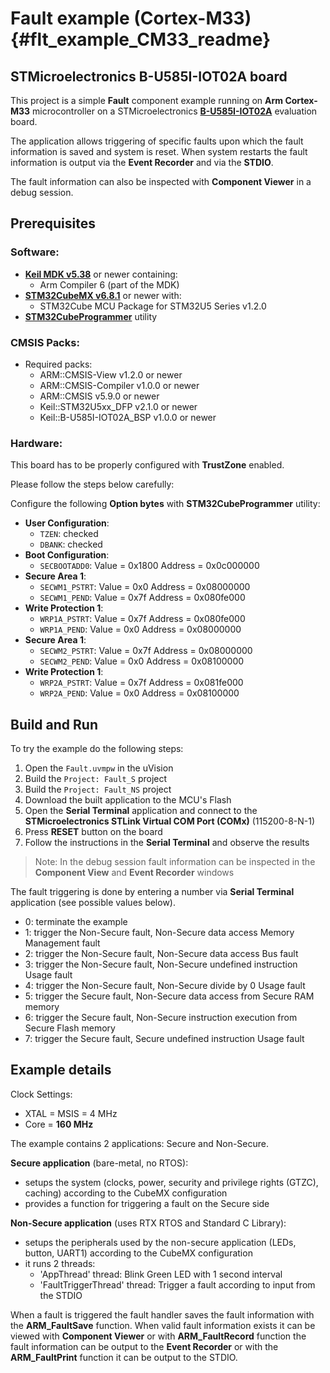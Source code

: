 # Fault example (Cortex-M33) {#flt_example_CM33_readme}

## STMicroelectronics B-U585I-IOT02A board

This project is a simple **Fault** component example running on **Arm Cortex-M33** microcontroller
on a STMicroelectronics [**B-U585I-IOT02A**](https://www.st.com/en/evaluation-tools/b-u585i-iot02a.html) evaluation board.

The application allows triggering of specific faults upon which the fault information is saved and system is reset.
When system restarts the fault information is output via the **Event Recorder** and via the **STDIO**.

The fault information can also be inspected with **Component Viewer** in a debug session.

## Prerequisites

### Software:
 - [**Keil MDK v5.38**](https://www.keil.com/mdk5) or newer containing:
   - Arm Compiler 6 (part of the MDK)
 - [**STM32CubeMX v6.8.1**](https://www.st.com/en/development-tools/stm32cubemx.html) or newer with:
   - STM32Cube MCU Package for STM32U5 Series v1.2.0
 - [**STM32CubeProgrammer**](https://www.st.com/en/development-tools/stm32cubeprog.html) utility

### CMSIS Packs:
 - Required packs:
    - ARM::CMSIS-View v1.2.0 or newer
    - ARM::CMSIS-Compiler v1.0.0 or newer
    - ARM::CMSIS v5.9.0 or newer
    - Keil::STM32U5xx_DFP v2.1.0 or newer
    - Keil::B-U585I-IOT02A_BSP v1.0.0 or newer

### Hardware:

This board has to be properly configured with **TrustZone** enabled.

Please follow the steps below carefully:

Configure the following **Option bytes** with **STM32CubeProgrammer** utility:
 - **User Configuration**:
   - `TZEN`: checked
   - `DBANK`: checked
 - **Boot Configuration**:
   - `SECBOOTADD0`:  Value = 0x1800 Address = 0x0c000000
 - **Secure Area 1**:
   - `SECWM1_PSTRT`: Value = 0x0    Address = 0x08000000
   - `SECWM1_PEND`:  Value = 0x7f   Address = 0x080fe000
 - **Write Protection 1**:
   - `WRP1A_PSTRT`:  Value = 0x7f   Address = 0x080fe000
   - `WRP1A_PEND`:   Value = 0x0    Address = 0x08000000
 - **Secure Area 1**:
   - `SECWM2_PSTRT`: Value = 0x7f   Address = 0x08000000
   - `SECWM2_PEND`:  Value = 0x0    Address = 0x08100000
 - **Write Protection 1**:
   - `WRP2A_PSTRT`:  Value = 0x7f   Address = 0x081fe000
   - `WRP2A_PEND`:   Value = 0x0    Address = 0x08100000

## Build and Run

To try the example do the following steps:
 1. Open the `Fault.uvmpw` in the uVision
 2. Build the `Project: Fault_S` project
 3. Build the `Project: Fault_NS` project
 4. Download the built application to the MCU's Flash
 5. Open the **Serial Terminal** application and connect to the **STMicroelectronics STLink Virtual COM Port (COMx)** (115200-8-N-1)
 6. Press **RESET** button on the board
 7. Follow the instructions in the **Serial Terminal** and observe the results

> Note: In the debug session fault information can be inspected in the **Component View** and **Event Recorder** windows

The fault triggering is done by entering a number via **Serial Terminal** application (see possible values below).

  - 0: terminate the example
  - 1: trigger the Non-Secure fault, Non-Secure data access Memory Management fault
  - 2: trigger the Non-Secure fault, Non-Secure data access Bus fault
  - 3: trigger the Non-Secure fault, Non-Secure undefined instruction Usage fault
  - 4: trigger the Non-Secure fault, Non-Secure divide by 0 Usage fault
  - 5: trigger the Secure fault, Non-Secure data access from Secure RAM memory
  - 6: trigger the Secure fault, Non-Secure instruction execution from Secure Flash memory
  - 7: trigger the Secure fault, Secure undefined instruction Usage fault

## Example details

Clock Settings:
  - XTAL = MSIS =   4 MHz
  - Core =      **160 MHz**

The example contains 2 applications: Secure and Non-Secure.

**Secure application** (bare-metal, no RTOS):
  - setups the system (clocks, power, security and privilege rights (GTZC), caching) according to the CubeMX configuration
  - provides a function for triggering a fault on the Secure side

**Non-Secure application** (uses RTX RTOS and Standard C Library):
  - setups the peripherals used by the non-secure application (LEDs, button, UART1) according to the CubeMX configuration
  - it runs 2 threads:
    - 'AppThread' thread: Blink Green LED with 1 second interval
    - 'FaultTriggerThread' thread: Trigger a fault according to input from the STDIO

When a fault is triggered the fault handler saves the fault information with the **ARM_FaultSave** function.
When valid fault information exists it can be viewed with **Component Viewer** or with **ARM_FaultRecord** function
the fault information can be output to the **Event Recorder** or with the **ARM_FaultPrint** function it can be output to the STDIO.
